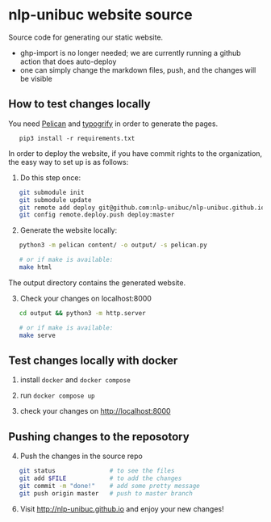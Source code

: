 nlp-unibuc website source
=========================

Source code for generating our static website.

- ghp-import is no longer needed; we are currently running a github action that does auto-deploy
- one can simply change the markdown files, push, and the changes will be visible

## How to test changes locally

You need [Pelican](http://blog.getpelican.com/) and [typogrify](https://pypi.python.org/pypi/typogrify) in order to generate the pages.
```
   pip3 install -r requirements.txt
```
In order to deploy the website, if you have commit rights to the organization,
the easy way to set up is as follows:

1. Do this step once:

```bash
   git submodule init
   git submodule update
   git remote add deploy git@github.com:nlp-unibuc/nlp-unibuc.github.io.git
   git config remote.deploy.push deploy:master
```

2. Generate the website locally:

```bash
   python3 -m pelican content/ -o output/ -s pelican.py

   # or if make is available:
   make html
```
The output directory contains the generated website.

3. Check your changes on localhost:8000

```bash
   cd output && python3 -m http.server

   # or if make is available:
   make serve
```

## Test changes locally with docker

1. install `docker` and `docker compose`

2. run `docker compose up`

3. check your changes on [http://localhost:8000](http://localhost:8000)


## Pushing changes to the reposotory


4. Push the changes in the source repo

```bash
   git status               # to see the files
   git add $FILE            # to add the changes
   git commit -m "done!"    # add some pretty message
   git push origin master   # push to master branch
```






6. Visit http://nlp-unibuc.github.io and enjoy your new changes!

